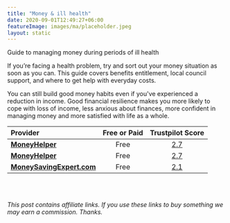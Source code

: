 ```yaml
---
title: "Money & ill health"
date: 2020-09-01T12:49:27+06:00
featureImage: images/ma/placeholder.jpeg
layout: static
---
```


Guide to managing money during periods of ill health

If you’re facing a health problem, try and sort out your money situation as soon as you can. This guide covers benefits entitlement, local council support, and where to get help with everyday costs.

You can still build good money habits even if you've experienced a reduction in income. Good financial resilience makes you more likely to cope with loss of income, less anxious about finances, more confident in managing money and more satisfied with life as a whole. 

| Provider      | Free or Paid  |  Trustpilot Score  |
| :-----------          | :--------------:      |  :--------------:         |
| [**MoneyHelper**](https://www.moneyhelper.org.uk/en/family-and-care/illness-and-disability/how-to-sort-out-your-money-if-you-become-ill-or-disabled) | Free | [2.7](https://www.trustpilot.com/review/www.moneyhelper.org.uk) | 
| [**MoneyHelper**](https://www.moneyhelper.org.uk/en/money-troubles/coronavirus/use-our-money-navigator-tool) | Free | [2.7](https://www.trustpilot.com/review/www.moneyhelper.org.uk) | 
| [**MoneySavingExpert.com**](https://www.moneysavingexpert.com/family/money-help/) | Free | [2.1](https://www.trustpilot.com/review/www.moneysavingexpert.com) | 
  

<br/><br/>

*This post contains affiliate links. If you use these links to buy something we may
earn a commission. Thanks.*






